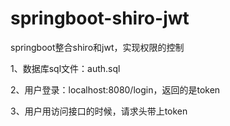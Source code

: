 # springboot-shiro-jwt
springboot整合shiro和jwt，实现权限的控制

1、数据库sql文件：auth.sql

2、用户登录：localhost:8080/login，返回的是token

3、用户用访问接口的时候，请求头带上token
